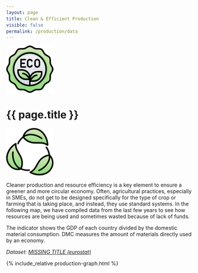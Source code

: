 ```yaml
---
layout: page
title: Clean & Efficient Production
visible: false
permalink: /production/data
---
```


<div>
	<div class="centered-title" onclick="location.href='/production'" style="cursor: pointer;">
		<img src="/assets/icons/DrawKit-Ecology/Color/Label.svg">
		<h1>{{ page.title }}</h1>
		<img src="/assets/icons/DrawKit-Ecology/Color/Leaves.svg">
	</div>
	<div class="flex-container">
		<p>
			<span>
				Cleaner production and resource efficiency is a key element to ensure a greener and more circular
				economy. Often, agricultural practices, especially in SMEs, do not get to be designed specifically for
				the type of crop or farming that is taking place, and instead, they use standard systems. In the
				following map, we have compiled data from the last few years to see how resources are being used and
				sometimes wasted because of lack of funds.
			</span>
		</p>
		<p>
			The indicator shows the <span class="highlighted">GDP of each country divided by the domestic material
				consumption.</span> DMC measures the amount of materials directly used by an economy.
		</p>
		<p style="font-style: italic;">
			<span>Dataset:
				<a class="underlined"
					href="https://ec.europa.eu/eurostat/tgm/table.do?tab=table&init=1&plugin=0&language=en&pcode=t2020_rl100&tableSelection=1">
					MISSING TITLE (eurostat)</a>
			</span>
		</p>
	</div>
	<div style="max-width: 57rem; margin: auto">
		{% include_relative production-graph.html %}
	</div>

</div>
